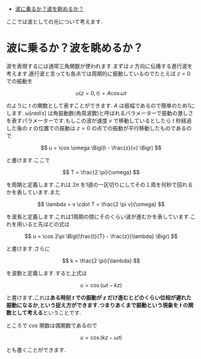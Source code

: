 - [波に乗るか？波を眺めるか？](#波に乗るか波を眺めるか)


ここでは波としての光について考えます.

# 波に乗るか？波を眺めるか？

波を表現するには通常三角関数が使われます.まずは $z$ 方向に伝播する進行波を考えます.進行波と言っても各点では周期的に振動しているのでたとえば $z=0$ での振動を

$$
u(z=0, t) = A \cos{\omega t}
$$

のように $t$ の関数として表すことができます. $A$ は振幅であるので簡単のため1にします. $\omega[rad/s]$ は角振動数(角周波数)と呼ばれるパラメーターで振動の激しさを表すパラメーターです.もしこの波が速度 $v$ で移動しているとしたら $t$ 秒経過した後の $z$ の位置での振動は $z=0$ の点での振動が平行移動したものであるので

$$
u = \cos \omega \Bigl(t - \frac{z}{v} \Bigr)
$$

と書けます.ここで

$$
T = \frac{2 \pi}{\omega}
$$

を周期と定義します.これは $2\pi$ を1週の一区切りにしてその１周を何秒で回れるかを表しています.また

$$
\lambda = v \cdot T = \frac{2 \pi v}{\omega}
$$

を波長と定義します.これは1周期の間にそのくらい波が進むかを表しています.これを用いると先ほどの式は

$$
u = \cos 2\pi \Bigl(\frac{t}{T} - \frac{z}{\lambda} \Bigr)
$$

と書けます.さらに

$$
k = \frac{2 \pi}{\lambda}
$$

を波数と定義します.すると上式は

$$
u = \cos (\omega t - kz)
$$

と書けます.これは**ある時刻 $t$ での振動が $z$ だけ進むとどのくらい位相が遅れた振動になるか,という捉え方ができます.つまりあくまで振動という現象を $t$ の関数として考える**ということです.

ところで $cos$ 関数は偶関数であるので

$$
u = \cos (kz - \omega t)
$$

とも書くことができます.

 <!-- $z$ 軸正の方向に時間変化する波が伝わるとき

$$
A _ 1(z, t) = \cos{(kz-\omega t)}
$$

のような時間と位置 $z$ に依存する振幅 $A(z,t)$ で書けます. -->


<!-- 光を迎える立場(光の進む向きに $z$ 軸の正をとる)から考えるのは工学よりの光学の分野が多くその逆は理学よりの光学の分野が多いです.工学よりの分野では主役は光であることが多いです.つまりこんな振る舞いをするレーザーをつかって加工をした,のようなことです.逆に理学よりの分野では主役はサンプルです.自分は専門外ですが光物性の分野では光を当てた時の物質の振る舞いを観察するのだと思います.演劇や舞台などでスポットライトが使われますが照明さんからしたら光が主役であるのでちゃんと当たっているか舞台上からチェックすると思います.逆に観客から見ると主役は人であるので客席から見ます.このように光とサンプルのどちらが主役なのかで見方が変わるのだと思います. -->